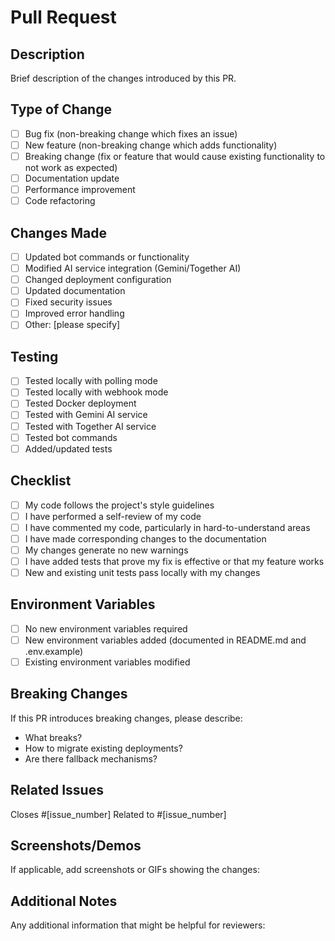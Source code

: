 # Pull Request

## Description
Brief description of the changes introduced by this PR.

## Type of Change
- [ ] Bug fix (non-breaking change which fixes an issue)
- [ ] New feature (non-breaking change which adds functionality)
- [ ] Breaking change (fix or feature that would cause existing functionality to not work as expected)
- [ ] Documentation update
- [ ] Performance improvement
- [ ] Code refactoring

## Changes Made
- [ ] Updated bot commands or functionality
- [ ] Modified AI service integration (Gemini/Together AI)
- [ ] Changed deployment configuration
- [ ] Updated documentation
- [ ] Fixed security issues
- [ ] Improved error handling
- [ ] Other: [please specify]

## Testing
- [ ] Tested locally with polling mode
- [ ] Tested locally with webhook mode  
- [ ] Tested Docker deployment
- [ ] Tested with Gemini AI service
- [ ] Tested with Together AI service
- [ ] Tested bot commands
- [ ] Added/updated tests

## Checklist
- [ ] My code follows the project's style guidelines
- [ ] I have performed a self-review of my code
- [ ] I have commented my code, particularly in hard-to-understand areas
- [ ] I have made corresponding changes to the documentation
- [ ] My changes generate no new warnings
- [ ] I have added tests that prove my fix is effective or that my feature works
- [ ] New and existing unit tests pass locally with my changes

## Environment Variables
- [ ] No new environment variables required
- [ ] New environment variables added (documented in README.md and .env.example)
- [ ] Existing environment variables modified

## Breaking Changes
If this PR introduces breaking changes, please describe:
- What breaks?
- How to migrate existing deployments?
- Are there fallback mechanisms?

## Related Issues
Closes #[issue_number]
Related to #[issue_number]

## Screenshots/Demos
If applicable, add screenshots or GIFs showing the changes:

## Additional Notes
Any additional information that might be helpful for reviewers: